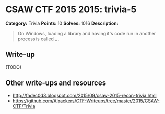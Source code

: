 # CSAW CTF 2015 2015: trivia-5

**Category:** Trivia
**Points:** 10
**Solves:** 1016
**Description:**

> On Windows, loading a library and having it's code run in another process is called _ .


## Write-up

(TODO)

## Other write-ups and resources

* <http://fadec0d3.blogspot.com/2015/09/csaw-2015-recon-trivia.html>
* <https://github.com/Alpackers/CTF-Writeups/tree/master/2015/CSAW-CTF/Trivia>
